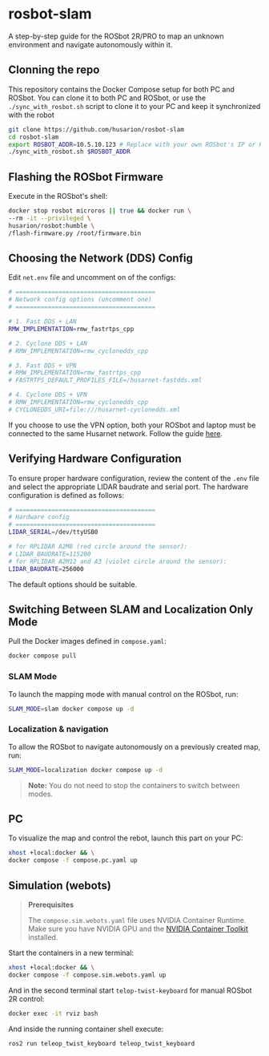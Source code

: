 # rosbot-slam

A step-by-step guide for the ROSbot 2R/PRO to map an unknown environment and navigate autonomously within it.

## Clonning the repo

This repository contains the Docker Compose setup for both PC and ROSbot. You can clone it to both PC and ROSbot, or use the `./sync_with_rosbot.sh` script to clone it to your PC and keep it synchronized with the robot

```bash
git clone https://github.com/husarion/rosbot-slam
cd rosbot-slam 
export ROSBOT_ADDR=10.5.10.123 # Replace with your own ROSbot's IP or Husarnet hostname
./sync_with_rosbot.sh $ROSBOT_ADDR
```

## Flashing the ROSbot Firmware

Execute in the ROSbot's shell:

```bash
docker stop rosbot microros || true && docker run \
--rm -it --privileged \
husarion/rosbot:humble \
/flash-firmware.py /root/firmware.bin
```

## Choosing the Network (DDS) Config

Edit `net.env` file and uncomment on of the configs:

```bash
# =======================================
# Network config options (uncomment one)
# =======================================

# 1. Fast DDS + LAN
RMW_IMPLEMENTATION=rmw_fastrtps_cpp

# 2. Cyclone DDS + LAN
# RMW_IMPLEMENTATION=rmw_cyclonedds_cpp

# 3. Fast DDS + VPN
# RMW_IMPLEMENTATION=rmw_fastrtps_cpp
# FASTRTPS_DEFAULT_PROFILES_FILE=/husarnet-fastdds.xml

# 4. Cyclone DDS + VPN
# RMW_IMPLEMENTATION=rmw_cyclonedds_cpp
# CYCLONEDDS_URI=file:///husarnet-cyclonedds.xml
```

If you choose to use the VPN option, both your ROSbot and laptop must be connected to the same Husarnet network. Follow the guide [here](https://husarion.com/manuals/rosbot/remote-access/).

## Verifying Hardware Configuration

To ensure proper hardware configuration, review the content of the `.env` file and select the appropriate LIDAR baudrate and serial port. The hardware configuration is defined as follows:

```bash
# =======================================
# Hardware config
# =======================================
LIDAR_SERIAL=/dev/ttyUSB0

# for RPLIDAR A2M8 (red circle around the sensor):
# LIDAR_BAUDRATE=115200
# for RPLIDAR A2M12 and A3 (violet circle around the sensor):
LIDAR_BAUDRATE=256000
```

The default options should be suitable.

## Switching Between **SLAM** and **Localization Only** Mode

Pull the Docker images defined in `compose.yaml`:

```bash
docker compose pull
```

### SLAM Mode

To launch the mapping mode with manual control on the ROSbot, run:

```bash
SLAM_MODE=slam docker compose up -d
```

### Localization & navigation

To allow the ROSbot to navigate autonomously on a previously created map, run:

```bash
SLAM_MODE=localization docker compose up -d
```

> **Note:** You do not need to stop the containers to switch between modes.

## PC

To visualize the map and control the rebot, launch this part on your PC:

```bash
xhost +local:docker && \
docker compose -f compose.pc.yaml up
```

## Simulation (webots)

> **Prerequisites**
>
> The `compose.sim.webots.yaml` file uses NVIDIA Container Runtime. Make sure you have NVIDIA GPU and the [NVIDIA Container Toolkit](https://docs.nvidia.com/datacenter/cloud-native/container-toolkit/install-guide.html) installed.

Start the containers in a new terminal:

```bash
xhost +local:docker && \
docker compose -f compose.sim.webots.yaml up
```

And in the second terminal start `telop-twist-keyboard` for manual ROSbot 2R control:

```bash
docker exec -it rviz bash
```

And inside the running container shell execute:

```bash
ros2 run teleop_twist_keyboard teleop_twist_keyboard
```